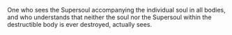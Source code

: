 One who sees the Supersoul accompanying the individual soul in all bodies, and who understands that neither the soul nor the Supersoul within the destructible body is ever destroyed, actually sees.